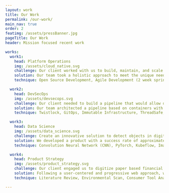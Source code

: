 ```yaml
---
layout: work
title: Our Work
permalink: /our-work/
main_nav: true
order: 2
featimg: /assets/pressBanner.jpg
pageTitle: Our Work
header: Mission focused recent work

works:
  work1:
    head: Platform Operations
    img: /assets/cloud_native.svg
    challenge: Our client worked with us to build, maintain, and scale a mission critical public facing application. The application is meant to be used by over 15K institutions to submit over 40M records of data in only 60 days. Additionally, the application is expected to have significant surge in traffic.
    solution: Our team took a holistic approach to meet the unique needs of the application -- from both application and infrastructure levels. We architected a cloud native platform on Kubernetes using microservices with baked in security. At the platform level our team avoided vendor lock-in by providing a flexible architecture and working with open source CNCF solutions for log aggregation, alerting/monitoring, chaos testing, and security. At the application layer, our team built a caching layer using redis, enabled faster writes with Cassandra, fault tolerance using Hystrix, and concurrency using Scala. Utilizing this architecture, we built a platform with low latency and high throughput capable of handling the expected surge.
    technique: Open Source Development, Agile Development (2 week sprints), Istio as sidecar, Infrastructure as Code (IaC), Upstream Kubernetes, EFK, Prometheus, Grafana, Redis, Profiling, Scala, Cassandra, PostgreSQL, etc.

  work2:
    head: DevSecOps
    img: /assets/devsecops.svg
    challenge: Our client needed to build a pipeline that would allow developers, ops, and security folks to collaborate cohesively on the mission while still being agile. Additionally, our client needed infrastructure that would be least trust by default.
    solution: Our team architected a pipeline based on containers with Kubernetes as the orchestration. The pipeline enabled ops engineers to implement the needs of the security team as automated policies in the CI/CD pipeline which further enabled developers to get a clear vision into the needs of the infrastructure at the time of the build. Our team used Istio service mesh to enable authentication, observability, and resiliency at the microservice level. The pipeline was triggered on each merge into master and each pull-request. Each trigger did the following - static & dynamic code analysis, dependency monitoring, base container image CVE and root usage, building the image, storing the image into a private registry, and deploying from the private registry. Additionally, our team utilized GitOps, RBAC, and K8s Admission Control to manage security of the platform.
    technique: Twistlock, GitOps, Immutable Infrastructure, ThreadSafe, Open Container Images, Sidecar pattern, Infrastructure as Code, Trivy, Penentration Testing, Jenkins, etc.

  work3:
    head: Data Science
    img: /assets/data_science.svg
    challenge: Create an innovative solution to detect objects in digital images and videos in real time from aerial imagery. Multiple objects should be detected at any given time with bounding box coordinates.
    solution: We developed a product with a success rate of approximately 95% of detecting objects from the real world images and videos using a machine learning algorithm based on Dataset for Object DeTection in Aerial images (DOTA). The machine learning model can detect up to 15 objects (cars, cargo, trucks, airplanes, etc). The model is wrapped around with a RESTful API and is containerized as a microservice. We also  built an end-to-end ML pipeline using Kubeflow that is capable of constantly automatically re-training the model after it has been put in production.
    technique: Convolution Neural Network (CNN), PyTorch, Kubeflow, ImageMagik, OpenCV, Generative Adverserial Networks (GANs), Hyperparameter Tuning

  work4:
    head: Product Strategy
    img: /assets/product_strategy.svg
    challenge: Our client engaged us to digitize paper based financial educational tools that empower consumers to make better informed decisions about their financial health.
    solution: Following a user-centered and progressive web approach, we created mobile-first tools that aligned with product strategy and met the needs of the target consumers. Our team created these tools using a combination of best practices and creative problem solving, including evaluating the current paper based financial tool, analyzing market trends, interviewing consumer for their needs and wants, researching industry partnerships and performing competitor research.
    technique: Literature Review, Environmental Scan, Consumer Tool Analysis, Stakeholder and Focus Group Interviews, User Personas Development, Empathy Mapping, Wireframes, Clickable Prototypes, Usability Testing.   

---
```

